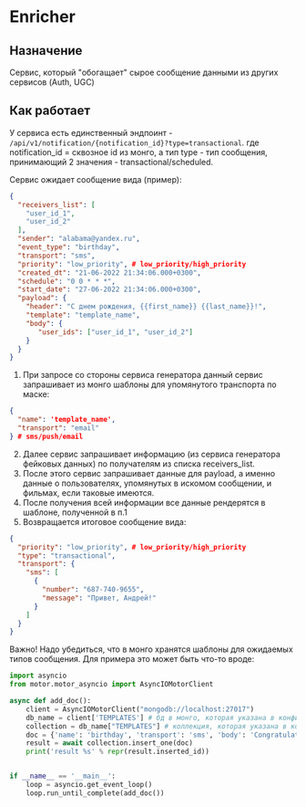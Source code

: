 # Enricher

## Назначение

Сервис, который "обогащает" сырое сообщение данными из других сервисов (Auth, UGC)

## Как работает

У сервиса есть единственный эндпоинт - `/api/v1/notification/{notification_id}?type=transactional`.
где notification_id = сквозное id из монго,
а тип type - тип сообщения, принимающий 2 значения - transactional/scheduled.

Сервис ожидает сообщение вида (пример):
```json
{
  "receivers_list": [
    "user_id_1",
    "user_id_2"
  ],
  "sender": "alabama@yandex.ru",
  "event_type": "birthday",
  "transport": "sms",
  "priority": "low_priority", # low_priority/high_priority
  "created_dt": "21-06-2022 21:34:06.000+0300",
  "schedule": "0 0 * * *",
  "start_date": "27-06-2022 21:34:06.000+0300",
  "payload": {
    "header": "С днем рождения, {{first_name}} {{last_name}}!",
    "template": "template_name",
    "body": {
       "user_ids": ["user_id_1", "user_id_2"]
    }
  }
}
```

1) При запросе со стороны сервиса генератора данный сервис запрашивает из монго шаблоны для упомянутого транспорта по
   маске:

```json
{
  "name": 'template_name',
  "transport": "email"
} # sms/push/email
```

2) Далее сервис запрашивает информацию (из сервиса генератора фейковых данных) по получателям из списка receivers_list.
3) После этого сервис запрашивает данные для payload, а именно данные о пользователях, упомянутых в искомом сообщении,
   и фильмах, если таковые имеются.
4) После получения всей информации все данные рендерятся в шаблоне, полученной в п.1
5) Возвращается итоговое сообщение вида:
```json
{
  "priority": "low_priority", # low_priority/high_priority
  "type": "transactional",
  "transport": {
    "sms": [
      {
        "number": "687-740-9655",
        "message": "Привет, Андрей!"
      }
    ]
  }
}
```

Важно! Надо убедиться, что в монго хранятся шаблоны для ожидаемых типов сообщения.
Для примера это может быть что-то вроде:
```python
import asyncio
from motor.motor_asyncio import AsyncIOMotorClient

async def add_doc():
    client = AsyncIOMotorClient("mongodb://localhost:27017")
    db_name = client['TEMPLATES'] # бд в монго, которая указана в конфигурационном файле
    collection = db_name["TEMPLATES"] # коллекция, которая указана в конфигурационном файле
    doc = {'name': 'birthday', 'transport': 'sms', 'body': 'Congratulations, {{first_name}} {{last_name}}!'}
    result = await collection.insert_one(doc)
    print('result %s' % repr(result.inserted_id))


if __name__ == '__main__':
    loop = asyncio.get_event_loop()
    loop.run_until_complete(add_doc())
```